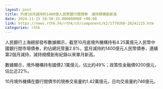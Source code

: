 ```yaml
---
layout: post
title: 外資10月減持約1400億人民幣銀行間債券　減持規模創新高
date: 2024-11-15 18:50:33.000000000 +08:00
link: https://news.rthk.hk/rthk/ch/component/k2/1779360-20241115.htm
categories: rthk
---
```


人民銀行上海總部發布數據顯示，截至10月底境外機構持有4.25萬億元人民幣中國銀行間市場債券，約佔總託管量2.8%，當月減持約1400億元人民幣債券，連續第2個月減持，減持規模創有紀錄以來單月新高。

數據顯示，境外機構持有國債2.1萬億元，佔比約49%；政策性金融債9200億元，佔比近22%。

10月境外機構在銀行間債市的現券交易量約1.42萬億元，日均交易量約746億元。
